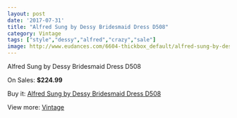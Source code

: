 ```yaml
---
layout: post
date: '2017-07-31'
title: "Alfred Sung by Dessy Bridesmaid Dress D508"
category: Vintage
tags: ["style","dessy","alfred","crazy","sale"]
image: http://www.eudances.com/6604-thickbox_default/alfred-sung-by-dessy-bridesmaid-dress-d508.jpg
---
```

Alfred Sung by Dessy Bridesmaid Dress D508

On Sales: **$224.99**
<a href="https://www.eudances.com/en/vintage/2425-alfred-sung-by-dessy-bridesmaid-dress-d508.html"><amp-img layout="responsive" width="600" height="600" src="//www.eudances.com/6604-thickbox_default/alfred-sung-by-dessy-bridesmaid-dress-d508.jpg" alt="Alfred Sung by Dessy Bridesmaid Dress D508 0" /></a>
<a href="https://www.eudances.com/en/vintage/2425-alfred-sung-by-dessy-bridesmaid-dress-d508.html"><amp-img layout="responsive" width="600" height="600" src="//www.eudances.com/6605-thickbox_default/alfred-sung-by-dessy-bridesmaid-dress-d508.jpg" alt="Alfred Sung by Dessy Bridesmaid Dress D508 1" /></a>

Buy it: [Alfred Sung by Dessy Bridesmaid Dress D508](https://www.eudances.com/en/vintage/2425-alfred-sung-by-dessy-bridesmaid-dress-d508.html "Alfred Sung by Dessy Bridesmaid Dress D508")

View more: [Vintage](https://www.eudances.com/en/29-vintage "Vintage")